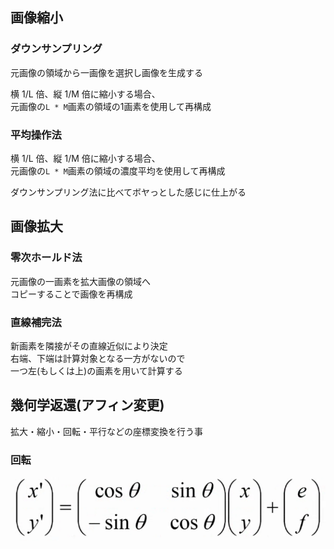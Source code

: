 ## 画像縮小  
### ダウンサンプリング  
元画像の領域から一画像を選択し画像を生成する  
  
横 1/L 倍、縦 1/M 倍に縮小する場合、  
元画像の`L * M`画素の領域の1画素を使用して再構成  
  
### 平均操作法  
横 1/L 倍、縦 1/M 倍に縮小する場合、  
元画像の`L * M`画素の領域の濃度平均を使用して再構成  
  
ダウンサンプリング法に比べてボヤっとした感じに仕上がる  
  
## 画像拡大  
### 零次ホールド法  
元画像の一画素を拡大画像の領域へ  
コピーすることで画像を再構成  
  
### 直線補完法  
新画素を隣接がその直線近似により決定  
右端、下端は計算対象となる一方がないので  
一つ左(もしくは上)の画素を用いて計算する  
  
## 幾何学返還(アフィン変更)  
拡大・縮小・回転・平行などの座標変換を行う事  
  
### 回転  
![image01](image01.png)
